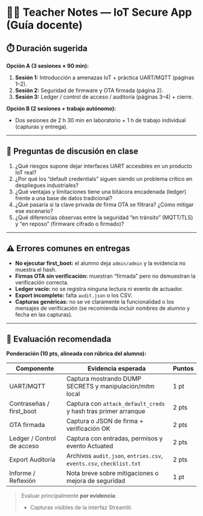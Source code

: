 # 🧑‍🏫 Teacher Notes — IoT Secure App (Guía docente)

## ⏱️ Duración sugerida

**Opción A (3 sesiones × 90 min):**

1. **Sesión 1:** Introducción a amenazas IoT + práctica UART/MQTT (páginas 1–2).
2. **Sesión 2:** Seguridad de firmware y OTA firmada (página 2).
3. **Sesión 3:** Ledger / control de acceso / auditoría (páginas 3–4) + cierre.

**Opción B (2 sesiones + trabajo autónomo):**

* Dos sesiones de 2 h 30 min en laboratorio + 1 h de trabajo individual (capturas y entrega).

---

## 💬 Preguntas de discusión en clase

1. ¿Qué riesgos supone dejar interfaces UART accesibles en un producto IoT real?
2. ¿Por qué los “default credentials” siguen siendo un problema crítico en despliegues industriales?
3. ¿Qué ventajas y limitaciones tiene una bitácora encadenada (ledger) frente a una base de datos tradicional?
4. ¿Qué pasaría si la clave privada de firma OTA se filtrara? ¿Cómo mitigar ese escenario?
5. ¿Qué diferencias observas entre la seguridad “en tránsito” (MQTT/TLS) y “en reposo” (firmware cifrado o firmado)?

---

## ⚠️ Errores comunes en entregas

* **No ejecutar first_boot:** el alumno deja `admin/admin` y la evidencia no muestra el hash.
* **Firmas OTA sin verificación:** muestran “firmada” pero no demuestran la verificación correcta.
* **Ledger vacío:** no se registra ninguna lectura ni evento de actuador.
* **Export incompleto:** falta `audit.json` o los CSV.
* **Capturas genéricas:** no se ve claramente la funcionalidad o los mensajes de verificación (se recomienda incluir nombres de alumno y fecha en las capturas).

---

## 🧮 Evaluación recomendada

**Ponderación (10 pts, alineada con rúbrica del alumno):**

| Componente                 | Evidencia esperada                                                  | Puntos |
| -------------------------- | ------------------------------------------------------------------- | ------ |
| UART/MQTT                  | Captura mostrando DUMP SECRETS y manipulación/mitm local            | 1 pt   |
| Contraseñas / first_boot   | Captura con `attack_default_creds` y hash tras primer arranque      | 2 pts  |
| OTA firmada                | Captura o JSON de firma + verificación OK                           | 2 pts  |
| Ledger / Control de acceso | Captura con entradas, permisos y evento Actuated                    | 2 pts  |
| Export Auditoría           | Archivos `audit.json`, `entries.csv`, `events.csv`, `checklist.txt` | 2 pts  |
| Informe / Reflexión        | Nota breve sobre mitigaciones o mejora de seguridad                 | 1 pt   |

> Evaluar principalmente **por evidencia**:
>
> * Capturas visibles de la interfaz Streamlit.
